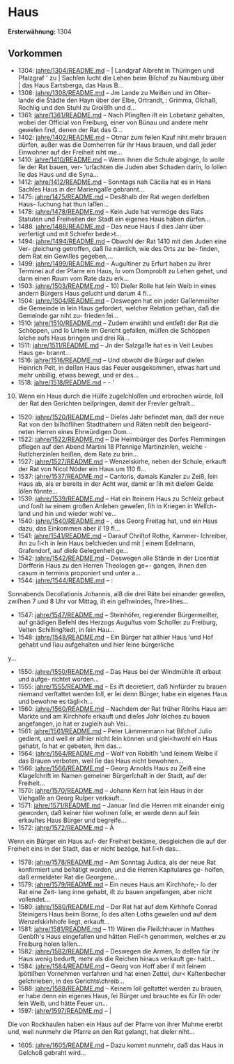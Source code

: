 # Haus

**Ersterwähnung:** 1304

## Vorkommen
- 1304: [jahre/1304/README.md](../jahre/1304/README.md) – |
Landgraf Albreht in Thüringen und Pfalzgraf ' zu |
Sachſen ſucht die Lehen beim Biſchof zu Naumburg über |
das Haus Eartsberga, das Haus B...
- 1308: [jahre/1308/README.md](../jahre/1308/README.md) – Jm Lande zu Meißen und im Oſter-
lande die Städte den Hayn über der Elbe, Ortrandt, :
Grimma, Oſchaß, Rochlig und den Stuhl zu Groißſh und
d...
- 1361: [jahre/1361/README.md](../jahre/1361/README.md) – Nach Pſingſten iſt ein Lobetanz gehalten, wobei der
Official von Freiburg, einer von Bünau und andere mehr
geweſen ſind, denen der Rat das G...
- 1402: [jahre/1402/README.md](../jahre/1402/README.md) – Otmar zum feilen Kauf niht mehr brauen
dürfen, außer was die Domherren für ihr Haus brauen,
und daß jeder Einwohner auf der Freiheit niht me...
- 1410: [jahre/1410/README.md](../jahre/1410/README.md) – Wenn ihnen
die Schule abginge, ſo wolle ſie der Rat bauen, ver-
‘urſachten die Juden aber Schaden darin, ſo ſollen ſie das
Haus und die Syna...
- 1412: [jahre/1412/README.md](../jahre/1412/README.md) – Sonntags nah Cäcilia hat es in Hans Sachſes Haus
in der Mariengaſſe gebrannt...
- 1475: [jahre/1475/README.md](../jahre/1475/README.md) – Des8halb der Rat wegen derſelben Haus-
ſuchung hat thun laſſen...
- 1478: [jahre/1478/README.md](../jahre/1478/README.md) – Kein Jude hat vermöge des Rats Statuten und Freiheiten
der Stadt ein eigenes Haus háben dürfen...
- 1488: [jahre/1488/README.md](../jahre/1488/README.md) – Das neue Haus iſ dies Jahr über verfertigt und
mit Schiefer bede>t...
- 1494: [jahre/1494/README.md](../jahre/1494/README.md) – Obwohl der Rat 1410 mit den Juden eine Ver-
gleichung getroffen, daß ſie nämlich, wie des Orts zu: be-
finden, dem Rat ein Gewiſſes gegeben,...
- 1499: [jahre/1499/README.md](../jahre/1499/README.md) – Auguſtiner
zu Erfurt haben zu ihrer Terminei auf der Pfarre ein
Haus, ſo vom Domprobſt zu Lehen gehet, und dann
einen Raum vom Rate dazu erk...
- 1503: [jahre/1503/README.md](../jahre/1503/README.md) – 10) Dieſer Rolle hat ſein Weib in eines andern
Bürgers Haus geſucht und darum 4 fl...
- 1504: [jahre/1504/README.md](../jahre/1504/README.md) – Deswegen hat ein
jeder Gaſſenmeiſter die Gemeinde in ſein Haus gefordert,
welcher Relation gethan, daß die Gemeinde gar niht zu-
frieden ſei...
- 1510: [jahre/1510/README.md](../jahre/1510/README.md) – Zudem erwählt und entſeßt der Rat die
Schöppen, und ſo Urteile im Gericht gefallen, müſſen die
Schöppen ſolche aufs Haus bringen und drei Rä...
- 1511: [jahre/1511/README.md](../jahre/1511/README.md) – Jn der Salzgaſſe hat es in Veit Leubes Haus ge-
brannt...
- 1516: [jahre/1516/README.md](../jahre/1516/README.md) – Und obwohl die Bürger auf dieſen
Heinrich Pelt, in deſſen Haus das Feuer ausgekommen,
etwas hart und mehr unbillig, etwas bewegt, und er des...
- 1518: [jahre/1518/README.md](../jahre/1518/README.md) – - '

10) Wenn ein Haus durch die Hülfe zugeſchloſſen und
erbrochen würde, ſoll der Rat den Gerichten beiſpringen,
damit der Frevler geſtraſt...
- 1520: [jahre/1520/README.md](../jahre/1520/README.md) – Dieſes Jahr befindet man, daß der neue Rat von den
biſhöflihen Stadthaltern und Räten nebſt den beigeord-
neten Herren eines Ehrwürdigen Dom...
- 1522: [jahre/1522/README.md](../jahre/1522/README.md) – Die Heimbürger des Dorfes Flemmingen pflegen auf
den Abend Martini 18 Pfennige Martinzinſen, welche
-Rutſcherzinſen heißen, dem Rate zu brin...
- 1527: [jahre/1527/README.md](../jahre/1527/README.md) – Wenzelskirhe, neben der Schule, erkauft
der Rat von Nicol Nöder ein Haus um 110 fl...
- 1537: [jahre/1537/README.md](../jahre/1537/README.md) – Cantoris, damals Kanzler zu Zeiß, ſein Haus ab,
als er bereits in der Acht war, damit er ſih mit dieſem
Gelde löſen fönnte...
- 1539: [jahre/1539/README.md](../jahre/1539/README.md) – Hat ein ſteinern Haus zu Schleiz gebaut und ſonſt iw
einem großen Anſehen geweſen, ſih in Kriegen in Welſch-
land und hin und wieder wohl ve...
- 1540: [jahre/1540/README.md](../jahre/1540/README.md) – , das Georg Freitag
hat, und ein Haus dazu, das Einkommen aber iſ 19 fl...
- 1541: [jahre/1541/README.md](../jahre/1541/README.md) – Darauf Chriſtof Rothe, Kammer-
ſchreiber, ihn zu ſi<h in ſein Haus beſchieden und mit |
einem Edelmann, Grafendorf, auf dieſe Gelegenheit ge...
- 1542: [jahre/1542/README.md](../jahre/1542/README.md) – Deswegen alle Stände in der
Licentiat Dörfferin Haus zu den Herren Theologen ge=-
gangen, ihnen den casum in terminis proponiert und
unter a...
- 1544: [jahre/1544/README.md](../jahre/1544/README.md) – :

Sonnabends Decollationis Johannis, al8 die drei Räte
bei einander geweſen, zwiſhen 7 und 8 Uhr vor Mittag,
iſt ein geſhwindes, ſhre>lihes...
- 1547: [jahre/1547/README.md](../jahre/1547/README.md) – Steinhöfer, regierender Bürgermeiſter,
auf gnädigen Befehl des Herzogs Auguſtus vom Schoſſer
zu Freiburg, Velten Schillingſtedt, in ſein Hau...
- 1548: [jahre/1548/README.md](../jahre/1548/README.md) – Ein Bürger hat allhier Haus ‘und Hof gehabt und
ſi<h zu Gi>au aufgehalten und hier ſeine bürgerliche

y...
- 1550: [jahre/1550/README.md](../jahre/1550/README.md) – Das Haus bei der Windmühle iſt erbaut und aufge-
richtet worden...
- 1555: [jahre/1555/README.md](../jahre/1555/README.md) – Es ift decretiert, daß hinfürder zu brauen niemand
verſtattet werden ſoll, er ſei denn Bürger, habe ein
eigenes Haus und bewohne es tägli<h...
- 1560: [jahre/1560/README.md](../jahre/1560/README.md) – Nachdem der Rat früher Rörihs Haus am Markte
und am Kirchhofe erkauft und dieſes Jahr ſolches zu
bauen angefangen, jo hat er zugleih auh Vei...
- 1561: [jahre/1561/README.md](../jahre/1561/README.md) – Peter Lämmermann hat Biſchof Julio gedient, und
weil er allhier nicht ſein können und glei<hwohl ein Haus
gehabt, ſo hat er gebeten, ihm das...
- 1564: [jahre/1564/README.md](../jahre/1564/README.md) – Wolf von Robitſh ‘und ſeinem Weibe iſ das Brauen
verboten, weil ſie das Haus nicht bewohnen...
- 1566: [jahre/1566/README.md](../jahre/1566/README.md) – Georg Arnolds
Haus zu Zeiß eine Klageſchrift im Namen gemeiner
Bürgerſchaſt in der Stadt, auf der Freiheit...
- 1570: [jahre/1570/README.md](../jahre/1570/README.md) – Johann Kern hat ſein Haus in der Viehgaſſe an
Georg Ruſper verkauft...
- 1571: [jahre/1571/README.md](../jahre/1571/README.md) – Januar ſind die Herren mit einander einig
geworden, daß keiner hier wohnen ſolle, er werde denn
auf ſein erkauſtes Haus Bürger und begreife...
- 1572: [jahre/1572/README.md](../jahre/1572/README.md) – Á

Wenn ein Bürger ein Haus auf- der Freiheit bekäme,
desgleichen die auf der Freiheit eins in der Stadt, das
er nicht bezöge, hat ſi<h das...
- 1578: [jahre/1578/README.md](../jahre/1578/README.md) – Am Sonntag Judica, als der neue Rat konfirmiert
und beſtätigt worden, und die Herren Kapitulares ge-
holfen, daß ermeldeter Rat die Georgene...
- 1579: [jahre/1579/README.md](../jahre/1579/README.md) – Ein neues Haus am Kirchhofe;- ſo der Rat eine Zeit-
lang inne gehabt, iſt zu bauen angefangen, aber nicht
vollendet...
- 1580: [jahre/1580/README.md](../jahre/1580/README.md) – Der Rat hat auf dem Kirhhofe Conrad Steinigers
Haus beim Borne, ſo des alten Loths geweſen und auf
dem Wenzelskirhhofe liegt, erkauft...
- 1581: [jahre/1581/README.md](../jahre/1581/README.md) – 11) Wären die Fleiſchhauer in Matthes Genbſh's Haus
eingefallen und hätten Fleiſ<h genommen, welches er zu
Freiburg holen laſſen...
- 1582: [jahre/1582/README.md](../jahre/1582/README.md) – Deswegen die Armen, ſo deſſen für ihr Haus
wenig bedurft, mehr als die Reichen hinaus verkauft ge-
habt...
- 1584: [jahre/1584/README.md](../jahre/1584/README.md) – Georg von Hoff aber iſ mit ſeinem
ſpöttiſhen Vornehmen verfahren und hat einen Zettel,
dur< Kaſtenbecher geſchrieben, in des Gerichts\chreib...
- 1588: [jahre/1588/README.md](../jahre/1588/README.md) – Keinem ſoll geſtattet werden zu brauen,
er habe denn ein eigenes Haus, ſei Bürger und brauchte
es für ſih oder ſein Weib, und hätte Feuer un...
- 1597: [jahre/1597/README.md](../jahre/1597/README.md) – |

Die von Rockhauſen haben ein Haus auf der Pfarre
von ihrer Muhme ererbt und, weil nunmehr die Pfarre
an den Rat gelangt, hat dieſer niht...
- 1605: [jahre/1605/README.md](../jahre/1605/README.md) – Dazu kommt
nunmehr, daß das Haus in Geſchoß gebraht wird...
